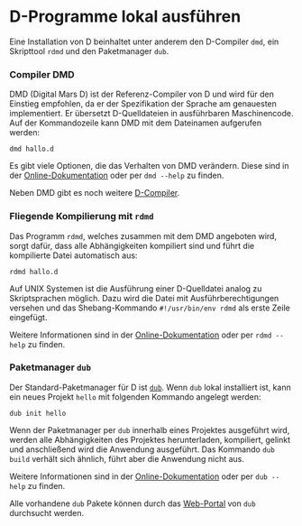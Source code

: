 # D-Programme lokal ausführen

Eine Installation von D beinhaltet unter anderem den D-Compiler `dmd`,
ein Skripttool `rdmd` und den Paketmanager `dub`.

### Compiler DMD
DMD (Digital Mars D) ist der Referenz-Compiler von D und wird für den Einstieg
empfohlen, da er der Spezifikation der Sprache am genauesten implementiert.
Er übersetzt D-Quelldateien in ausführbaren Maschinencode.
Auf der Kommandozeile kann DMD mit dem Dateinamen aufgerufen werden:

    dmd hallo.d

Es gibt viele Optionen, die das Verhalten von DMD verändern.
Diese sind in der [Online-Dokumentation](https://dlang.org/dmd.html#switches)
oder per `dmd --help` zu finden. 

Neben DMD gibt es noch weitere [D-Compiler](https://wiki.dlang.org/Compilers).
### Fliegende Kompilierung mit `rdmd`

Das Programm `rdmd`, welches zusammen mit dem DMD angeboten wird,
sorgt dafür, dass alle Abhängigkeiten kompiliert sind und führt die kompilierte
Datei automatisch aus:

    rdmd hallo.d

Auf UNIX Systemen ist die Ausführung einer D-Quelldatei analog zu Skriptsprachen möglich.
Dazu wird die Datei mit Ausführberechtigungen versehen und das Shebang-Kommando 
`#!/usr/bin/env rdmd` als erste Zeile eingefügt.

Weitere Informationen sind in der [Online-Dokumentation](https://dlang.org/rdmd.html)
oder per `rdmd --help` zu finden.

### Paketmanager `dub`

Der Standard-Paketmanager für D ist [`dub`](http://code.dlang.org). Wenn `dub` lokal
installiert ist, kann ein neues Projekt `hello` mit folgenden Kommando angelegt
werden:

    dub init hello

Wenn der Paketmanager per `dub` innerhalb eines Projektes ausgeführt wird,
werden alle Abhängigkeiten des Projektes herunterladen, kompiliert, gelinkt
und anschließend wird die Anwendung ausgeführt.
Das Kommando `dub build` verhält sich ähnlich, führt aber die Anwendung nicht aus.

Weitere Informationen sind in der [Online-Dokumentation](https://code.dlang.org/docs/commandline)
oder per `dub --help` zu finden.

Alle vorhandene `dub` Pakete können durch das [Web-Portal](https://code.dlang.org)
von `dub` durchsucht werden.
